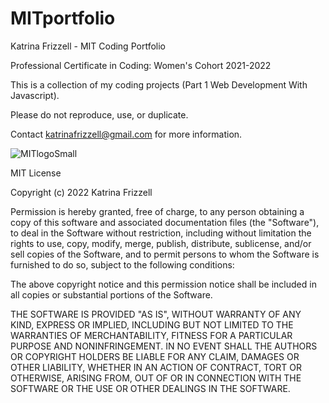 # MITportfolio
Katrina Frizzell - MIT Coding Portfolio

Professional Certificate in Coding: Women's Cohort 2021-2022

This is a collection of my coding projects (Part 1 Web Development With Javascript).

Please do not reproduce, use, or duplicate.

Contact katrinafrizzell@gmail.com for more information.

![MITlogoSmall](https://user-images.githubusercontent.com/93966332/152295672-d9e40164-b0c2-4079-8ccf-c58eff8c4a84.png)

MIT License

Copyright (c) 2022 Katrina Frizzell

Permission is hereby granted, free of charge, to any person obtaining a copy
of this software and associated documentation files (the "Software"), to deal
in the Software without restriction, including without limitation the rights
to use, copy, modify, merge, publish, distribute, sublicense, and/or sell
copies of the Software, and to permit persons to whom the Software is
furnished to do so, subject to the following conditions:

The above copyright notice and this permission notice shall be included in all
copies or substantial portions of the Software.

THE SOFTWARE IS PROVIDED "AS IS", WITHOUT WARRANTY OF ANY KIND, EXPRESS OR
IMPLIED, INCLUDING BUT NOT LIMITED TO THE WARRANTIES OF MERCHANTABILITY,
FITNESS FOR A PARTICULAR PURPOSE AND NONINFRINGEMENT. IN NO EVENT SHALL THE
AUTHORS OR COPYRIGHT HOLDERS BE LIABLE FOR ANY CLAIM, DAMAGES OR OTHER
LIABILITY, WHETHER IN AN ACTION OF CONTRACT, TORT OR OTHERWISE, ARISING FROM,
OUT OF OR IN CONNECTION WITH THE SOFTWARE OR THE USE OR OTHER DEALINGS IN THE
SOFTWARE.
